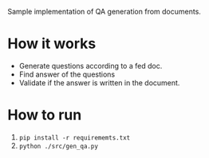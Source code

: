 Sample implementation of QA generation from documents.

# How it works
- Generate questions according to a fed doc.
- Find answer of the questions
- Validate if the answer is written in the document.

# How to run
1. `pip install -r requirememts.txt`
2. `python ./src/gen_qa.py`